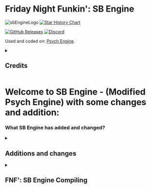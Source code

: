 # Friday Night Funkin': SB Engine
![sbEngineLogo](https://github.com/Stefan2008Git/FNF-SB-Engine/assets/126715034/69f5983a-e492-4ebd-8741-2fd9ea70eb63)
[![Star History Chart](https://api.star-history.com/svg?repos=Stefan2008Git/FNF-SB-Engine&type=Timeline)](https://star-history.com/#Stefan2008Git/FNF-SB-Engine&Timeline)

[![GitHub Releases](https://img.shields.io/github/downloads/Stefan2008Git/FNF-SB-Engine/total?style=flat-square)](https://github.com/Stefan2008Git/FNF-SB-Engine/releases)
[![Discord](https://img.shields.io/discord/1088890563396382720?label=discord)](https://discord.gg/dEf8aK8ygG)

Used and coded on: [Psych Engine](https://gamebanana.com/mods/309789).

<details>
  <summary><h2>Credits</h2></summary>

## SB Engine Credits:

| Avatar | Username | Involvement |
| ------ | -------- | ----------- |
| ![](https://raw.githubusercontent.com/Stefan2008Git/FNF-SB-Engine/main/assets/preload/images/credits/stefan.png) | [Stefan2008](https://www.youtube.com/channel/UC9Nwf21GbaEm_h0Ka9gxZjQ) | Main Programmer of SB Engine.
| ![](https://raw.githubusercontent.com/Stefan2008Git/FNF-SB-Engine/main/assets/preload/images/credits/nury.png) | [Nury2019](https://youtube.com/@Nuury06) | Main Artist of SB Engine.
| ![](https://raw.githubusercontent.com/Stefan2008Git/FNF-SB-Engine/main/assets/preload/images/credits/mays.png) | [MaysLastPlay](https://www.youtube.com/@MaysLastPlay) | Second Programmer of SB Engine.
| ![](https://raw.githubusercontent.com/Stefan2008Git/FNF-SB-Engine/main/assets/preload/images/credits/fearester.png) | [Fearester2008](https://www.youtube.com/@fearester1282) | Third Programmer of SB Engine.
| ![](https://raw.githubusercontent.com/Stefan2008Git/FNF-SB-Engine/main/assets/preload/images/credits/sun.png) | [SunBurn'tTails](https://www.youtube.com/channel/UCooFjEgVBZyTSx_hbcnqclw) | First SB Engine Beta tester.
| ![](https://raw.githubusercontent.com/Stefan2008Git/FNF-SB-Engine/main/assets/preload/images/credits/ali.png) | [Ali Alafandy](https://youtube.com/channel/UClK5uzYLZDUZmbI6O56J-QA) | Second SB Engine Beta tester.
| ![](https://raw.githubusercontent.com/Stefan2008Git/FNF-SB-Engine/main/assets/preload/images/credits/luiz.png) | [Luiz Felipe Playz](https://www.youtube.com/channel/UCb0odiyqDCKje8rlBZGvKBg) | Third SB Engine Beta tester.

## Special credits:
| Avatar | Username | Involvement |
| ------ | -------- | ----------- |
| ![](https://raw.githubusercontent.com/Stefan2008Git/FNF-SB-Engine/main/assets/preload/images/credits/stefan-ro123.png) | [Stefan Ro 123](https://www.youtube.com/channel/UCXVxTNqqrrHLGw_6ulzhfzQ) | Fixed Wiggle effect shaders to run possible on PC and Android.
| ![](https://raw.githubusercontent.com/Stefan2008Git/FNF-SB-Engine/main/assets/preload/images/credits/elgatosinnombre.png) | [Elgatosinnombre](https://www.youtube.com/channel/UCQ7CD5-XkoFMlXbeX_9qG3w) | Made a code for new wiggle effect shaders function to look like from\nPsych Engine 0.5.1 with shaders.
| ![](https://raw.githubusercontent.com/Stefan2008Git/FNF-SB-Engine/main/assets/preload/images/credits/sam.png) | [Sussy Sam](https://www.youtube.com/@sussysam6789) | Maked new icons and new music for SB Engine, but he is not on SB Engine team.
| ![](https://raw.githubusercontent.com/Stefan2008Git/FNF-SB-Engine/main/assets/preload/images/credits/lizzy.png) | [Lizzy Strawbery](https://www.youtube.com/@LizzyStrawberry) | Fixed shaders from Psych Engine 0.5.1 with shaders build.
| ![](https://raw.githubusercontent.com/Stefan2008Git/FNF-SB-Engine/main/assets/preload/images/credits/joalor.png) | [Joalor64](https://www.youtube.com/channel/UC4tRMRL_iAHX5n1qQpHibfg) | For simple main menu and Joalor64 Engine Rewriten.
| ![](https://raw.githubusercontent.com/Stefan2008Git/FNF-SB-Engine/main/assets/preload/images/credits/xale.png) | [JustXale](https://github.com/JustXale) | Main Programmer of Grafex Engine.
| ![](https://raw.githubusercontent.com/Stefan2008Git/FNF-SB-Engine/main/assets/preload/images/credits/tinki.png) | [SquidBowl](https://www.youtube.com/@squidbowl) | For gallery stuff.
| ![](https://raw.githubusercontent.com/Stefan2008Git/FNF-SB-Engine/main/assets/preload/images/credits/mario.png) | [MarioMaster](https://www.youtube.com/channel/UC65m-_5tbYFJ7oRqZzpFBJw) | Created hitbox selector and virtual pad opacity.
| ![](https://raw.githubusercontent.com/Stefan2008Git/FNF-SB-Engine/main/assets/preload/images/credits/beihu.png) | [NF Beihu](https://www.youtube.com/@beihu235) | Created hitbox space for dodge mechanic system on NF Engine.
| ![](https://raw.githubusercontent.com/Stefan2008Git/FNF-SB-Engine/main/assets/preload/images/credits/jigsaw.png) | [M.A. Jigsaw77](https://www.youtube.com/channel/UC2Sk7vtPzOvbVzdVTWrribQ) | Main Programmer of Psych Engine with Android Support.
| ![](https://raw.githubusercontent.com/Stefan2008Git/FNF-SB-Engine/main/assets/preload/images/credits/goldie.png) | [Goldie](https://www.youtube.com/channel/UCjTi9Hfl1Eb5Bgk5gksmsbA) | Old Hitbox and Virtual Pad Artist.

## Psych Engine Credits:
| Avatar | Username | Involvement |
| ------ | -------- | ----------- |
| ![](https://raw.githubusercontent.com/Stefan2008Git/FNF-SB-Engine/main/assets/preload/images/credits/shadowmario.png) | [Shadow Mario](https://twitter.com/Shadow_Mario_) | Main Psych Engine Programmer.
| ![](https://raw.githubusercontent.com/Stefan2008Git/FNF-SB-Engine/main/assets/preload/images/credits/river.png) | [RiverOaken](https://twitter.com/RiverOaken) | Main Artist of Psych Engine.

## Former Engine members:
| Avatar | Username | Involvement |
| ------ | -------- | ----------- |
| ![](https://raw.githubusercontent.com/Stefan2008Git/FNF-SB-Engine/main/assets/preload/images/credits/bb.png) | [bb-panzu](https://twitter.com/bbsub3) | Ex-Programmer of Psych Engine.

## Engine Contributors:
| Avatar | Username | Involvement |
| ------ | -------- | ----------- |
| ![](https://raw.githubusercontent.com/Stefan2008Git/FNF-SB-Engine/main/assets/preload/images/credits/flicky.png) | [iFlicky](https://twitter.com/flicky_i) | Composer of Psync and Tea Time. Made the Dialogue Sounds.
| ![](https://raw.githubusercontent.com/Stefan2008Git/FNF-SB-Engine/main/assets/preload/images/credits/mastereric.png) | [EliteMasterEric](https://twitter.com/EliteMasterEric) | Runtime Shaders support.
| ![](https://raw.githubusercontent.com/Stefan2008Git/FNF-SB-Engine/main/assets/preload/images/credits/proxy.png) | [PolybiusProxy](https://twitter.com/polybiusproxy) | .MP4 Video Loader Library (hxCodec).
| ![](https://raw.githubusercontent.com/Stefan2008Git/FNF-SB-Engine/main/assets/preload/images/credits/sqirra.png) | [SqirraRNG](https://twitter.com/gedehari) | Crash Handler and Base code for Chart Editor's Waveform.
| ![](https://raw.githubusercontent.com/Stefan2008Git/FNF-SB-Engine/main/assets/preload/images/credits/kade.png) | [Kade Dev](https://twitter.com/kade0912) | Fixed some cool stuff on Chart Editor and other PRs.
| ![](https://raw.githubusercontent.com/Stefan2008Git/FNF-SB-Engine/main/assets/preload/images/credits/keoiki.png) | [Keoiki](https://twitter.com/Keoiki_) | Note Splash Animations.
| ![](https://raw.githubusercontent.com/Stefan2008Git/FNF-SB-Engine/main/assets/preload/images/credits/nebula.png) | [Nebula the Zorua](https://twitter.com/Nebula_Zorua) | LUA JIT Fork and some Lua reworks.
| ![](https://raw.githubusercontent.com/Stefan2008Git/FNF-SB-Engine/main/assets/preload/images/credits/smokey.png) | [Smokey](https://twitter.com/Smokey_5_) | Sprite Atlas Support.
</details>

# Welcome to SB Engine - (Modified Psych Engine) with some changes and addition: 
### What SB Engine has added and changed?

<details>
  <summary><h2>Additions and changes</h2></summary>

# Changed main menu: 
![](https://raw.githubusercontent.com/Stefan2008Git/FNF-SB-Engine/main/documents/Example_1.png)

# Changed master editor menu:
![](https://raw.githubusercontent.com/Stefan2008Git/FNF-SB-Engine/main/documents/Example_2.png)

# Added accruracy and watermark:
![](https://raw.githubusercontent.com/Stefan2008Git/FNF-SB-Engine/main/documents/Example_3.png)

# Added lua shaders. Here are 2 examples. Note: You need to enable "Shaders on lua" on graphic options! Thanks [Lizzy Strawberry](https://www.youtube.com/@LizzyStrawberry):
### Bloom effect:
![](https://raw.githubusercontent.com/Stefan2008Git/FNF-SB-Engine/main/documents/Example_4.png)
### Glitch effect:
![](https://raw.githubusercontent.com/Stefan2008Git/FNF-SB-Engine/main/documents/Example_5.png)

# Added GL Render on FPS text:
![](https://raw.githubusercontent.com/Stefan2008Git/FNF-SB-Engine/main/documents/Example_7.png)

# Changed "S##t" to "Freak":
![](https://raw.githubusercontent.com/Stefan2008Git/FNF-SB-Engine/main/documents/Example_6.png)

## For more changelogs go [here](https://github.com/Stefan2008Git/FNF-SB-Engine/blob/main/CHANGELOG.md)
</details>

<details>
  <summary><h2>FNF': SB Engine Compiling</h2></summary>
  
## For Building and compiling go [here](https://github.com/Stefan2008Git/FNF-SB-Engine/blob/main/COMPILEINSTRUCTION.md)
### Did you finded bugs or issue on engine? Join on [Discord](https://discord.gg/dEf8aK8ygG) server for help!
</details>
